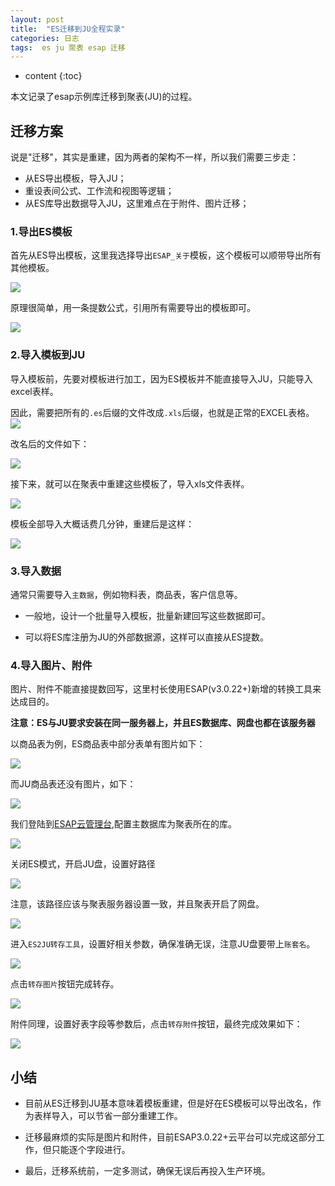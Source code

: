 ```yaml
---
layout: post
title:  "ES迁移到JU全程实录"
categories: 日志
tags:  es ju 聚表 esap 迁移
---
```


* content
{:toc}

本文记录了esap示例库迁移到聚表(JU)的过程。

## 迁移方案
说是"迁移"，其实是重建，因为两者的架构不一样，所以我们需要三步走：

* 从ES导出模板，导入JU；
* 重设表间公式、工作流和视图等逻辑；
* 从ES库导出数据导入JU，这里难点在于附件、图片迁移；

### 1.导出ES模板
首先从ES导出模板，这里我选择导出`ESAP_关于`模板，这个模板可以顺带导出所有其他模板。

![](/img/log13-1.jpg)

原理很简单，用一条提数公式，引用所有需要导出的模板即可。

![](/img/log13-2.jpg)

### 2.导入模板到JU
导入模板前，先要对模板进行加工，因为ES模板并不能直接导入JU，只能导入excel表样。

因此，需要把所有的`.es`后缀的文件改成`.xls`后缀，也就是正常的EXCEL表格。
![](/img/log13-3.jpg)

改名后的文件如下：

![](/img/log13-4.jpg)

接下来，就可以在聚表中重建这些模板了，导入xls文件表样。

![](/img/log13-5.jpg)

模板全部导入大概话费几分钟，重建后是这样：

![](/img/log13-6.jpg)

### 3.导入数据
通常只需要导入`主数据`，例如物料表，商品表，客户信息等。

* 一般地，设计一个批量导入模板，批量新建回写这些数据即可。

* 可以将ES库注册为JU的外部数据源，这样可以直接从ES提数。

### 4.导入图片、附件
图片、附件不能直接提数回写，这里村长使用ESAP(v3.0.22+)新增的转换工具来达成目的。

**注意：ES与JU要求安装在同一服务器上，并且ES数据库、网盘也都在该服务器**

以商品表为例，ES商品表中部分表单有图片如下：

![](/img/log13-7.jpg)

而JU商品表还没有图片，如下：

![](/img/log13-8.jpg)

我们登陆到[ESAP云管理台](http://admin.erp8.net),配置主数据库为聚表所在的库。

![](/img/log13-9.jpg)

关闭ES模式，开启JU盘，设置好路径

![](/img/log13-10.jpg)

注意，该路径应该与聚表服务器设置一致，并且聚表开启了网盘。

![](/img/log13-11.jpg)

进入`ES2JU转存工具`，设置好相关参数，确保准确无误，注意JU盘要带上`账套名`。

![](/img/log13-12.jpg)

点击`转存图片`按钮完成转存。

![](/img/log13-13.jpg)

附件同理，设置好表字段等参数后，点击`转存附件`按钮，最终完成效果如下：

![](/img/log13-14.jpg)


## 小结
* 目前从ES迁移到JU基本意味着模板重建，但是好在ES模板可以导出改名，作为表样导入，可以节省一部分重建工作。

* 迁移最麻烦的实际是图片和附件，目前ESAP3.0.22+云平台可以完成这部分工作，但只能逐个字段进行。

* 最后，迁移系统前，一定多测试，确保无误后再投入生产环境。
